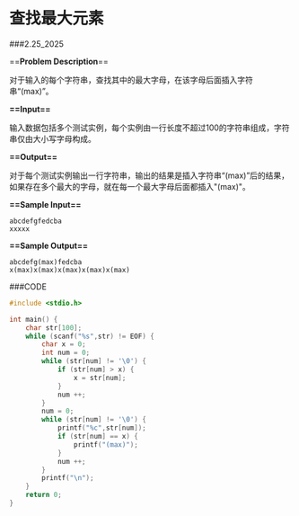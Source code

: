 # 查找最大元素

###2.25_2025

==**Problem Description**==

对于输入的每个字符串，查找其中的最大字母，在该字母后面插入字符串“(max)”。

**==Input==**

输入数据包括多个测试实例，每个实例由一行长度不超过100的字符串组成，字符串仅由大小写字母构成。

 **==Output==**

对于每个测试实例输出一行字符串，输出的结果是插入字符串“(max)”后的结果，如果存在多个最大的字母，就在每一个最大字母后面都插入"(max)"。

 **==Sample Input==**

```
abcdefgfedcba
xxxxx
```

 **==Sample Output==**

```
abcdefg(max)fedcba
x(max)x(max)x(max)x(max)x(max)
```



###CODE

```c
#include <stdio.h>

int main() {
    char str[100];
    while (scanf("%s",str) != EOF) {
        char x = 0;
        int num = 0;
        while (str[num] != '\0') {
            if (str[num] > x) {
                x = str[num];
            }
            num ++;
        }
        num = 0;
        while (str[num] != '\0') {
            printf("%c",str[num]);
            if (str[num] == x) {
                printf("(max)");
            }
            num ++;
        }
        printf("\n");
    }
    return 0;
}
```

